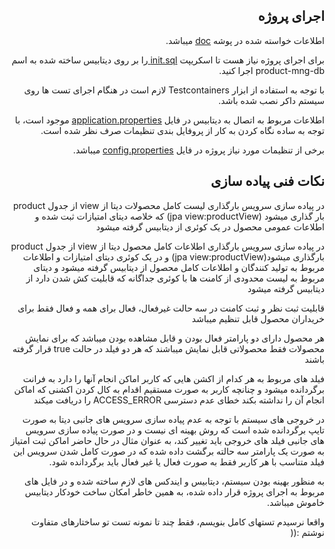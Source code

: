 
<div dir="rtl">
<h2>اجرای پروژه</h2>
<p>اطلاعات خواسته شده در پوشه
<a href="https://github.com/SeyedAliRezaMirjafari/product-mng/blob/master/doc">doc</a>
میباشد.</p>
<p>برای اجرای پروژه نیاز هست تا اسکریپت 
<a href="https://github.com/SeyedAliRezaMirjafari/product-mng/blob/master/scripts/1.0.0/init.sql">init.sql </a>
را بر روی دیتابیس ساخته شده به اسم product-mng-db اجرا کنید.</p>
<p>با توجه به استفاده از ابزار Testcontainers لازم است در هنگام اجرای تست ها روی سیستم داکر نصب شده باشد.</p>
<p>اطلاعات مربوط به اتصال به دیتابیس در فایل 
<a href="https://github.com/SeyedAliRezaMirjafari/product-mng/blob/master/src/main/resources/application.properties">application.properties</a>
موجود است، با توجه به ساده نگاه کردن به کار از پروفایل بندی تنظیمات صرف نظر شده است.</p>
<p>برخی از تنظیمات مورد نیاز پروژه در فایل
<a href="https://github.com/SeyedAliRezaMirjafari/product-mng/blob/master/src/main/resources/config.properties">config.properties</a>
میباشد.
</p>
</div>

<div dir="rtl">
<h2>نکات فنی پیاده سازی</h2>
<p>در پیاده سازی سرویس بارگذاری لیست کامل محصولات دیتا از view از جدول product بار گذاری میشود (jpa view:productView) که خلاصه دیتای امتیازات ثبت شده و اطلاعات عمومی محصول در یک کوئری از دیتابیس گرفته میشود</p>
<p>در پیاده سازی سرویس بارگذاری اطلاعات کامل محصول دیتا از view از جدول product بارگذاری میشود(jpa view:productView) و در یک کوئری دیتای امتیازات و اطلاعات مربوط به تولید کنندگان و اطلاعات کامل محصول از دیتابیس گرفته میشود و دیتای مربوط به لیست محدودی از کامنت ها با کوئری جداگانه که قابلیت کش شدن دارد از دیتابیس گرفته میشود</p>
<p>قابلیت ثبت نظر و ثبت کامنت در سه حالت غیرفعال، فعال برای همه و فعال فقط برای خریداران محصول قابل تنظیم میباشد</p>
<p>هر محصول دارای دو پارامتر فعال بودن و قابل مشاهده بودن میباشد که برای نمایش محصولات فقط محصولاتی قابل نمایش میباشند که هر دو فیلد در حالت true قرار گرفته باشند</p>
<p>فیلد های مربوط به هر کدام از اکشن هایی که کاربر اماکن انجام آنها را دارد به فرانت برگردانده میشود و چنانچه کاربر به صورت مستقیم اقدام به کال کردن اکشنی که اماکن انجام آن را نداشته بکند خطای عدم دسترسی ACCESS_ERROR را دریافت میکند </p>
<p>در خروجی های سیستم با توجه به عدم پیاده سازی سرویس های جانبی دیتا به صورت تایپ برگردانده شده است که روش بهینه ای نیست و در صورت پیاده سازی سرویس های جانبی فیلد های خروجی باید تغییر کند، به عنوان مثال در حال حاضر اماکن ثبت امتیاز به صورت یک پارامتر سه حالته برگشت داده شده که در صورت کامل شدن سرویس این فیلد متناسب با هر کاربر فقط به صورت فعال یا غیر فعال باید برگردانده شود.</p>
<p>به منظور بهینه بودن سیستم، دیتابیس و ایندکس های لازم ساخته شده و در فایل های مربوط به اجرای پروژه قرار داده شده، به همین خاطر امکان ساخت خودکار دیتابیس خاموش میباشد.</p>
<p>واقعا نرسیدم تستهای کامل بنویسم، فقط چند تا نمونه تست تو ساختارهای متفاوت نوشتم :(( </p>
</div>
